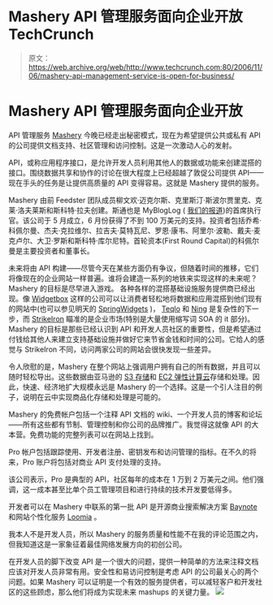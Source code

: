 # Mashery API 管理服务面向企业开放 TechCrunch

> 原文：<https://web.archive.org/web/http://www.techcrunch.com:80/2006/11/06/mashery-api-management-service-is-open-for-business/>

# Mashery API 管理服务面向企业开放

 [](https://web.archive.org/web/20220926195016/http://www.mashery.com/) API 管理服务 [Mashery](https://web.archive.org/web/20220926195016/http://www.mashery.com/) 今晚已经走出秘密模式，现在为希望提供公共或私有 API 的公司提供文档支持、社区管理和访问控制。这是一次激动人心的发射。

API，或称应用程序接口，是允许开发人员利用其他人的数据或功能来创建混搭的接口。围绕数据共享和协作的讨论在很大程度上已经超越了敦促公司提供 API——现在手头的任务是让提供高质量的 API 变得容易。这就是 Mashery 提供的服务。

Mashery 由前 Feedster 团队成员柳文欢·迈克尔斯、克里斯汀·斯波尔贾里克、克莱·洛夫莱斯和斯科特·拉夫创建。斯通也是 MyBlogLog ( [我们的报道](https://web.archive.org/web/20220926195016/https://beta.techcrunch.com/tag/mybloglog))的首席执行官。该公司于 5 月成立，6 月份获得了不到 100 万美元的支持。投资者包括乔希·科佩尔曼、杰夫·克拉维尔、拉吉夫·莫特瓦尼、罗恩·康韦、阿里尔·波勒、戴夫·麦克卢尔、大卫·罗斯和斯科特·库尔尼特。首轮资本(First Round Capital)的科佩尔曼是主要投资者和董事长。

未来将由 API 构建——尽管今天在某些方面仍有争议，但随着时间的推移，它们将像现在的企业网站一样普遍。谁将会建造一系列的地铁来实现这样的未来呢？Mashery 的目标是尽早进入游戏。
 各种各样的混搭基础设施服务提供商已经出现。像 [Widgetbox](https://web.archive.org/web/20220926195016/http://widgetbox.com/) 这样的公司可以让消费者轻松地将数据和应用混搭到他们现有的网站中(也可以参见明天的 [SpringWidgets](https://web.archive.org/web/20220926195016/http://www.beta.techcrunch.com/2006/11/06/fox-interactive-launches-desktopwebsite-widget-platform/) )， [Teqlo](https://web.archive.org/web/20220926195016/http://teqlo.com/) 和 [Ning](https://web.archive.org/web/20220926195016/http://ning.com/) 是复杂性的下一步，而 [StrikeIron](https://web.archive.org/web/20220926195016/http://strikeiron.com/) 瞄准的是企业市场(特别是大量使用缩写词 SOA 的 it 部分)。Mashery 的目标是那些已经认识到 API 和开发人员社区的重要性，但是希望通过付钱给其他人来建立支持基础设施并做好它来节省金钱和时间的公司。它给人的感觉与 StrikeIron 不同，访问两家公司的网站会很快发现一些差异。

令人欣慰的是，Mashery 在整个网站上强调用户拥有自己的所有数据，并且可以随时轻松导出。这些数据由亚马逊的 [S3 存储](https://web.archive.org/web/20220926195016/http://www.beta.techcrunch.com/tag/S3/)和 [EC2 弹性计算云](https://web.archive.org/web/20220926195016/http://www.beta.techcrunch.com/tag/AWS/)存储和处理。因此，快速、经济地扩大规模永远是 Mashery 的一个选择。这是一个引人注目的例子，说明在云中实现商品化存储和处理是可能的。

Mashery 的免费帐户包括一个注释 API 文档的 wiki、一个开发人员的博客和论坛——所有这些都有节制、管理控制和你公司的品牌推广。我觉得这就像 API 的大本营。免费功能的完整列表可以在网站上找到。

Pro 帐户包括跟踪使用、开发者注册、密钥发布和访问管理的指标。在不久的将来，Pro 账户将包括对商业 API 支付处理的支持。

该公司表示，Pro 是典型的 API，社区每年的成本在 1 万到 2 万美元之间。他们强调，这一成本甚至比单个员工管理项目和进行持续的技术开发要低得多。

开发者可以在 Mashery 中联系的第一批 API 是开源商业搜索解决方案 [Baynote](https://web.archive.org/web/20220926195016/http://www.baynote.com/) 和网站个性化服务 [Loomia](https://web.archive.org/web/20220926195016/http://www.loomia.com/) 。

我本人不是开发人员，所以 Mashery 的服务质量和性能不在我的评论范围之内，但我知道这是一家象征着最佳网络发展方向的初创公司。

在开发人员的脚下改变 API 是一个很大的问题，提供一种简单的方法来注释文档应该对开发人员非常有用。安全性和易访问控制是考虑 API 的公司最关心的两个问题。如果 Mashery 可以证明是一个有效的服务提供者，可以减轻客户和开发社区的这些顾虑，那么他们将成为实现未来 mashups 的关键力量。
![](img/9e252b2e2541b2ddfc70b10746a230e3.png)